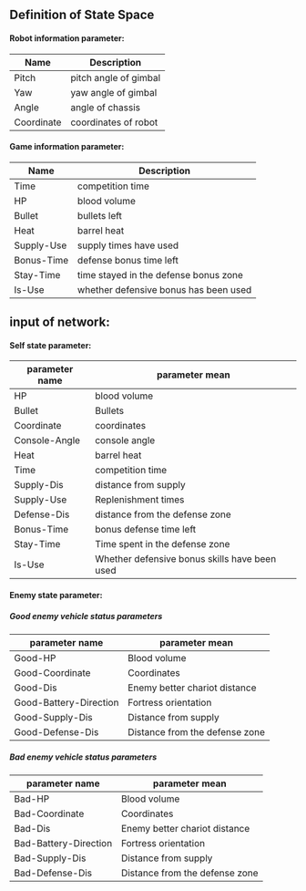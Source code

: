 ## Definition of State Space
#### Robot information parameter:
| Name | Description | 
| ------ | ------ |
| Pitch | pitch angle of gimbal |
| Yaw | yaw angle of gimbal |
| Angle | angle of chassis |
| Coordinate | coordinates of robot |

	
#### Game information parameter:
| Name | Description | 
| ------ | ------ |
| Time | competition time |
| HP | blood volume |
| Bullet | bullets left |
| Heat | barrel heat |
| Supply-Use | supply times have used |
| Bonus-Time | defense bonus time left |
| Stay-Time | time stayed in the defense bonus zone |	
| Is-Use | whether defensive bonus has been used |	


## input of network:
#### Self state parameter:
| parameter name | parameter mean | 
| ------ | ------ |
| HP | blood volume |
| Bullet | Bullets |
| Coordinate | coordinates |
| Console-Angle | console angle |	
| Heat| barrel heat |
| Time | competition time |
| Supply-Dis | distance from supply |
| Supply-Use | Replenishment times |	
| Defense-Dis | distance from the defense zone |
| Bonus-Time | bonus defense time left |
| Stay-Time | Time spent in the defense zone |
| Is-Use | Whether defensive bonus skills have been used |
#### Enemy state parameter:
##### Good enemy vehicle  status parameters
| parameter name | parameter mean | 
| ------ | ------ |
| Good-HP | Blood volume |
| Good-Coordinate | Coordinates |
| Good-Dis | Enemy better chariot distance |
| Good-Battery-Direction | Fortress orientation |	
| Good-Supply-Dis| Distance from supply |
| Good-Defense-Dis | Distance from the defense zone |
##### Bad enemy vehicle status parameters
| parameter name | parameter mean | 
| ------ | ------ |
| Bad-HP | Blood volume |
| Bad-Coordinate | Coordinates |
| Bad-Dis | Enemy better chariot distance |
| Bad-Battery-Direction | Fortress orientation |	
| Bad-Supply-Dis| Distance from supply |
| Bad-Defense-Dis | Distance from the defense zone |


